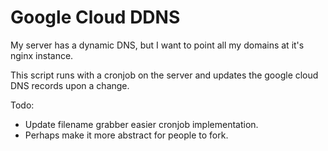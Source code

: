 # Google Cloud DDNS

My server has a dynamic DNS, but I want to point all my domains at it's nginx instance.

This script runs with a cronjob on the server and updates the google cloud DNS records upon a change.

Todo:

-   Update filename grabber easier cronjob implementation.
-   Perhaps make it more abstract for people to fork.
